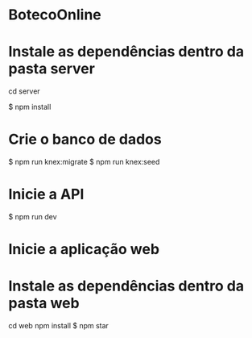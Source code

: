 # BotecoOnline

# Instale as dependências dentro da pasta server 
   cd server

 $ npm install

  # Crie o banco de dados
  $ npm run knex:migrate
  $ npm run knex:seed

  # Inicie a API
  $ npm run dev

  # Inicie a aplicação web
  # Instale as dependências dentro da pasta web
  cd web
  npm install
  $ npm star
